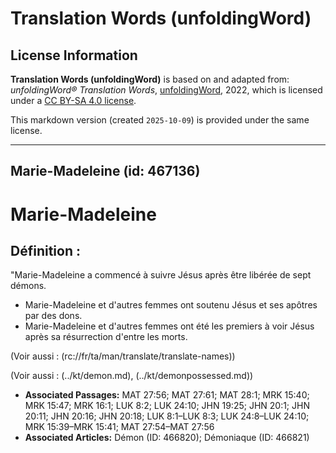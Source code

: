 # Translation Words (unfoldingWord)

## License Information

**Translation Words (unfoldingWord)** is based on and adapted from: _unfoldingWord® Translation Words_, [unfoldingWord](https://unfoldingword.org/utw), 2022, which is licensed under a [CC BY-SA 4.0 license](https://creativecommons.org/licenses/by-sa/4.0/legalcode.en).

This markdown version (created `2025-10-09`) is provided under the same license.



--------------------------------

## Marie-Madeleine (id: 467136)

Marie\-Madeleine
================

Définition :
------------

"Marie\-Madeleine a commencé à suivre Jésus après être libérée de sept démons.

* Marie\-Madeleine et d'autres femmes ont soutenu Jésus et ses apôtres par des dons.
* Marie\-Madeleine et d'autres femmes ont été les premiers à voir Jésus après sa résurrection d'entre les morts.

(Voir aussi : (rc://fr/ta/man/translate/translate\-names))

(Voir aussi : (../kt/demon.md), (../kt/demonpossessed.md))

* **Associated Passages:** MAT 27:56; MAT 27:61; MAT 28:1; MRK 15:40; MRK 15:47; MRK 16:1; LUK 8:2; LUK 24:10; JHN 19:25; JHN 20:1; JHN 20:11; JHN 20:16; JHN 20:18; LUK 8:1–LUK 8:3; LUK 24:8–LUK 24:10; MRK 15:39–MRK 15:41; MAT 27:54–MAT 27:56
* **Associated Articles:** Démon (ID: 466820); Démoniaque (ID: 466821)

